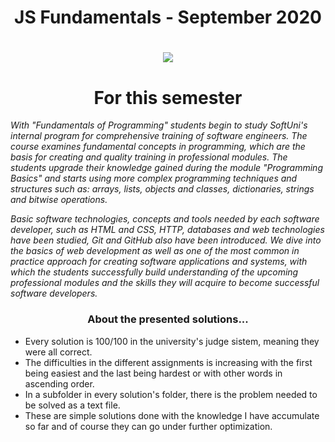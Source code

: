 <h1 align="center"> JS Fundamentals - September 2020 <h1>
<p align="center">
  <a href="https://softuni.bg/trainings/3133/js-fundamentals-september-2020">
    <img src="https://i.imgur.com/arAr8gZ.png" />
  </a>
<p>
  
<h1 align="center">For this semester</h1>


<p><i>With "Fundamentals of Programming" students begin to study SoftUni's internal program for comprehensive training of software engineers. The course examines fundamental concepts in programming, which are the basis for creating and quality training in professional modules. The students upgrade their knowledge gained during the module "Programming Basics" and starts using more complex programming techniques and structures such as: arrays, lists, objects and classes, dictionaries, strings and bitwise operations.
  

Basic software technologies, concepts and tools needed by each software developer, such as HTML and CSS, HTTP, databases and web technologies have been studied, Git and GitHub also have been introduced. We dive into the basics of web development as well as one of the most common in practice approach for creating software applications and systems, with which the students successfully build understanding of the upcoming professional modules and the skills they will acquire to become successful software developers.</i></p>

<h3 align="center">About the presented solutions...</h3>

- Every solution is 100/100 in the university's judge sistem, meaning they were all correct.
- The difficulties in the different assignments is increasing with the first being easiest and the last being hardest or with other words in ascending order.
- In a subfolder in every solution's folder, there is the problem needed to be solved as a text file.
- These are simple solutions done with the knowledge I have accumulate so far and of course they can go under further optimization.
